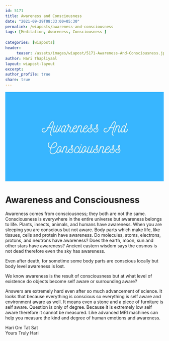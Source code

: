 ```yaml
--- 
id: 5171 
title: Awareness and Consciousness
date: "2021-09-29T08:33:00+05:30"
permalink: /wiaposts/awareness-and-consciousness
tags: [Meditation, Awareness, Consciousness ]    

categories: [wiaposts] 
header:
     teaser: /assets/images/wiapost/5171-Awareness-And-Consciousness.jpg
author: Hari Thapliyaal 
layout: wiapost-layout
excerpt:  
author_profile: true 
share: true 
---
```


![Awareness and Consciousness](/assets/images/wiapost/5171-Awareness-And-Consciousness.jpg)    
   
# Awareness and Consciousness      
   
Awareness comes from consciousness; they both are not the same. Consciousness is everywhere in the entire universe but awareness belongs to life. Plants, insects, animals, and humans have awareness. When you are sleeping you are conscious but not aware. Body parts which make life, like tissues, cells and protein have awareness. Do molecules, atoms, electrons, protons, and neutrons have awareness? Does the earth, moon, sun and other stars have awareness? Ancient eastern wisdom says the cosmos is not dead therefore even the sky has awareness.    
    
Even after death, for sometime some body parts are conscious locally but body level awareness is lost.    
    
We know awareness is the result of consciousness but at what level of existence do objects become self aware or surrounding aware?     
    
Answers are extremely hard even after so much advancement of science. It looks that because everything is conscious so everything is self aware and environment aware as well. It means even a stone and a piece of furniture is self aware. Question is only of degree. Because it is extremely low self aware therefore it cannot be measured. Like advanced MRI machines can help you measure the kind and degree of human emotions and awareness.     
    
Hari Om Tat Sat     
Yours Truly Hari    
